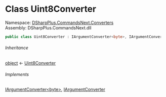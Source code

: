 # Class Uint8Converter

Namespace: [DSharpPlus.CommandsNext.Converters](DSharpPlus.CommandsNext.Converters.md)  
Assembly: DSharpPlus.CommandsNext.dll

```csharp
public class Uint8Converter : IArgumentConverter<byte>, IArgumentConverter
```

###### Inheritance

[object](https://learn.microsoft.com/dotnet/api/system.object) ← 
[Uint8Converter](DSharpPlus.CommandsNext.Converters.Uint8Converter.md)

###### Implements

[IArgumentConverter<byte\>](DSharpPlus.CommandsNext.Converters.IArgumentConverter\-1.md), 
[IArgumentConverter](DSharpPlus.CommandsNext.Converters.IArgumentConverter.md)

